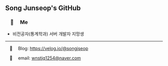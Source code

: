 ## Song Junseop's GitHub

###  🐥  Me
- 비전공자(통계학과) 서버 개발자 지망생

---
 🌱  Blog: https://velog.io/@songjseop  

 📨  email: wnstjq1254@naver.com
